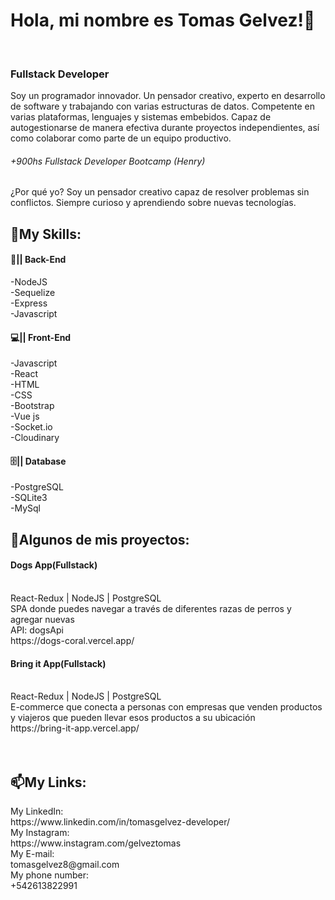 ###  <h1> Hola, mi nombre es Tomas Gelvez!👋 </h1> <br>
### <h3> Fullstack Developer </h3>

Soy un programador innovador. Un pensador creativo, experto en desarrollo de software y trabajando con varias estructuras de datos. Competente en varias plataformas, lenguajes y sistemas embebidos. Capaz de autogestionarse de manera efectiva durante proyectos independientes, así como colaborar como parte de un equipo productivo.
<h6>+900hs Fullstack Developer Bootcamp (Henry)</h6>

¿Por qué yo? Soy un pensador creativo capaz de resolver problemas sin conflictos. Siempre curioso y aprendiendo sobre nuevas tecnologías.
<h2>📃My Skills:</h2>

<h4>🧩|| Back-End</h4>
-NodeJS<br>
-Sequelize<br>
-Express<br>
-Javascript<br>

<h4>💻|| Front-End</h4>
-Javascript<br>
-React<br>
-HTML<br>
-CSS<br>
-Bootstrap<br>
-Vue js<br>
-Socket.io <br>
-Cloudinary <br>

<h4>🗄️|| Database</h4>
-PostgreSQL<br>
-SQLite3<br>
-MySql <br>


<h2>🚀Algunos de mis proyectos:</h2> 
<h4>Dogs App(Fullstack)</h4><br> 
React-Redux | NodeJS | PostgreSQL<br>
SPA donde puedes navegar a través de diferentes razas de perros y agregar nuevas<br>
API: dogsApi<br>
https://dogs-coral.vercel.app/<br>

<h4>Bring it App(Fullstack)</h4><br>
React-Redux | NodeJS | PostgreSQL<br>
E-commerce que conecta a personas con empresas que venden productos y viajeros que pueden llevar esos productos a su ubicación<br>
https://bring-it-app.vercel.app/<br>
<br>
<br>

<h2>📫My Links:</h2>
My LinkedIn:<br>
https://www.linkedin.com/in/tomasgelvez-developer/<br>
My Instagram:<br>
https://www.instagram.com/gelveztomas<br>
My E-mail:<br>
tomasgelvez8@gmail.com<br>
My phone number:<br>
+542613822991<br>
